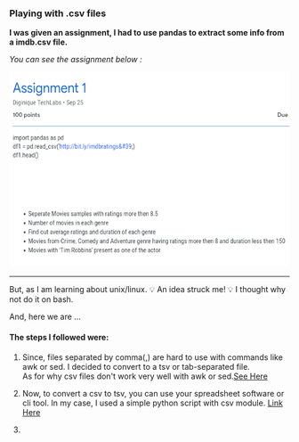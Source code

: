 <h3 id="myHeading">Playing with .csv files </h3>

**I was given an assignment, I had to use pandas to extract some info from a imdb.csv file.**

*You can see the assignment below :*

<img src="assignment.png" width="600em" height="350em">

---

But, as I am learning about unix/linux.
:bulb: An idea struck me! :bulb:
I thought why not do it on bash.

And, here we are ...

<h4 id="">The steps I followed were: </h4>

1. Since, files separated by comma(,) are hard to use with commands like awk or sed.
   I decided to convert to a tsv or tab-separated file. <br>
   As for why csv files don't work very well with awk or sed.[See Here](#myHeading)

2. Now, to convert a csv to tsv, you can use your spreadsheet software or cli tool. In my case,
   I used a simple python script with csv module. [Link Here](https://github.com/RohitSingh496/playingwith-csvfiles/csv2tab)

3. 



